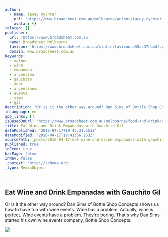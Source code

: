 ```yaml
---
author:
  - name: Tacey Rychter
    url: 'https://www.broadsheet.com.au/melbourne/author/tacey-rychter'
    avatar: {}
related: []
publisher:
  url: 'https://www.broadsheet.com.au'
  name: Broadsheet Melbourne
  favicon: 'https://www.broadsheet.com.au/static/favicon.b35ac37cb44f.png'
  domain: www.broadsheet.com.au
keywords:
  - malbec
  - wine
  - empanada
  - argentina
  - gauchito
  - meat
  - argentinean
  - events
  - sims
  - gil
description: "Or is it the other way around? Dan Sims of Bottle Shop Concepts shows us how to have fun with wine events. Wine has a problem. Actually, wine is perfect. Wine events have a problem. They're boring. That's why Dan Sims started his own wine events company, Bottle Shop Concepts."
inLanguage: en
app_links: []
isBasedOnUrl: 'https://www.broadsheet.com.au/melbourne/food-and-drink/article/eat-wine-and-drink-empanadas-gauchito-gil'
title: Eat Wine and Drink Empanadas with Gauchito Gil
datePublished: '2016-04-17T19:43:31.551Z'
dateModified: '2016-04-17T19:41:56.263Z'
sourcePath: _posts/2016-04-17-eat-wine-and-drink-empanadas-with-gauchito-gil.md
published: true
inFeed: true
hasPage: false
inNav: false
_context: 'http://schema.org'
_type: MediaObject

---
```

<article style=""><h1>Eat Wine and Drink Empanadas with Gauchito Gil</h1><p>Or is it the other way around? Dan Sims of Bottle Shop Concepts shows us how to have fun with wine events. Wine has a problem. Actually, wine is perfect. Wine events have a problem. They're boring. That's why Dan Sims started his own wine events company, Bottle Shop Concepts.</p><img src="https://www.broadsheet.com.au/media/cache/f6/cb/f6cbbb1ec1b2af4fdc5054263363e2ed.jpg" /></article>